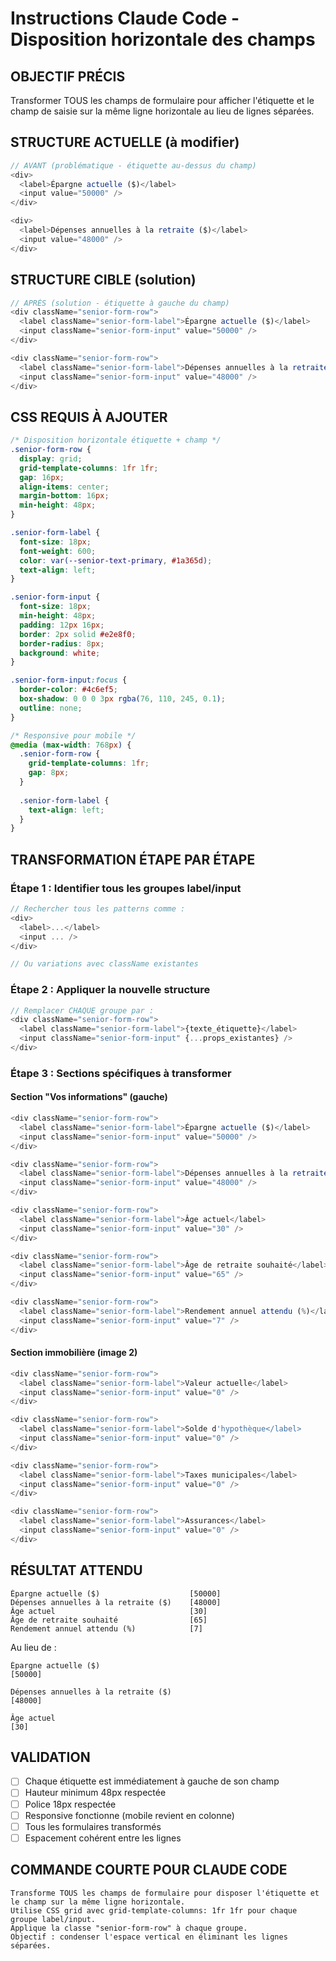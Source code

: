 # Instructions Claude Code - Disposition horizontale des champs

## OBJECTIF PRÉCIS
Transformer TOUS les champs de formulaire pour afficher l'étiquette et le champ de saisie sur la même ligne horizontale au lieu de lignes séparées.

## STRUCTURE ACTUELLE (à modifier)
```typescript
// AVANT (problématique - étiquette au-dessus du champ)
<div>
  <label>Épargne actuelle ($)</label>
  <input value="50000" />
</div>

<div>
  <label>Dépenses annuelles à la retraite ($)</label>
  <input value="48000" />
</div>
```

## STRUCTURE CIBLE (solution)
```typescript
// APRÈS (solution - étiquette à gauche du champ)
<div className="senior-form-row">
  <label className="senior-form-label">Épargne actuelle ($)</label>
  <input className="senior-form-input" value="50000" />
</div>

<div className="senior-form-row">
  <label className="senior-form-label">Dépenses annuelles à la retraite ($)</label>
  <input className="senior-form-input" value="48000" />
</div>
```

## CSS REQUIS À AJOUTER
```css
/* Disposition horizontale étiquette + champ */
.senior-form-row {
  display: grid;
  grid-template-columns: 1fr 1fr;
  gap: 16px;
  align-items: center;
  margin-bottom: 16px;
  min-height: 48px;
}

.senior-form-label {
  font-size: 18px;
  font-weight: 600;
  color: var(--senior-text-primary, #1a365d);
  text-align: left;
}

.senior-form-input {
  font-size: 18px;
  min-height: 48px;
  padding: 12px 16px;
  border: 2px solid #e2e8f0;
  border-radius: 8px;
  background: white;
}

.senior-form-input:focus {
  border-color: #4c6ef5;
  box-shadow: 0 0 0 3px rgba(76, 110, 245, 0.1);
  outline: none;
}

/* Responsive pour mobile */
@media (max-width: 768px) {
  .senior-form-row {
    grid-template-columns: 1fr;
    gap: 8px;
  }
  
  .senior-form-label {
    text-align: left;
  }
}
```

## TRANSFORMATION ÉTAPE PAR ÉTAPE

### Étape 1 : Identifier tous les groupes label/input
```typescript
// Rechercher tous les patterns comme :
<div>
  <label>...</label>
  <input ... />
</div>

// Ou variations avec className existantes
```

### Étape 2 : Appliquer la nouvelle structure
```typescript
// Remplacer CHAQUE groupe par :
<div className="senior-form-row">
  <label className="senior-form-label">{texte_étiquette}</label>
  <input className="senior-form-input" {...props_existantes} />
</div>
```

### Étape 3 : Sections spécifiques à transformer

#### Section "Vos informations" (gauche)
```typescript
<div className="senior-form-row">
  <label className="senior-form-label">Épargne actuelle ($)</label>
  <input className="senior-form-input" value="50000" />
</div>

<div className="senior-form-row">
  <label className="senior-form-label">Dépenses annuelles à la retraite ($)</label>
  <input className="senior-form-input" value="48000" />
</div>

<div className="senior-form-row">
  <label className="senior-form-label">Âge actuel</label>
  <input className="senior-form-input" value="30" />
</div>

<div className="senior-form-row">
  <label className="senior-form-label">Âge de retraite souhaité</label>
  <input className="senior-form-input" value="65" />
</div>

<div className="senior-form-row">
  <label className="senior-form-label">Rendement annuel attendu (%)</label>
  <input className="senior-form-input" value="7" />
</div>
```

#### Section immobilière (image 2)
```typescript
<div className="senior-form-row">
  <label className="senior-form-label">Valeur actuelle</label>
  <input className="senior-form-input" value="0" />
</div>

<div className="senior-form-row">
  <label className="senior-form-label">Solde d'hypothèque</label>
  <input className="senior-form-input" value="0" />
</div>

<div className="senior-form-row">
  <label className="senior-form-label">Taxes municipales</label>
  <input className="senior-form-input" value="0" />
</div>

<div className="senior-form-row">
  <label className="senior-form-label">Assurances</label>
  <input className="senior-form-input" value="0" />
</div>
```

## RÉSULTAT ATTENDU
```
Épargne actuelle ($)                    [50000]
Dépenses annuelles à la retraite ($)    [48000]
Âge actuel                              [30]
Âge de retraite souhaité                [65]
Rendement annuel attendu (%)            [7]
```

Au lieu de :
```
Épargne actuelle ($)
[50000]

Dépenses annuelles à la retraite ($)
[48000]

Âge actuel
[30]
```

## VALIDATION
- [ ] Chaque étiquette est immédiatement à gauche de son champ
- [ ] Hauteur minimum 48px respectée
- [ ] Police 18px respectée
- [ ] Responsive fonctionne (mobile revient en colonne)
- [ ] Tous les formulaires transformés
- [ ] Espacement cohérent entre les lignes

## COMMANDE COURTE POUR CLAUDE CODE
```
Transforme TOUS les champs de formulaire pour disposer l'étiquette et le champ sur la même ligne horizontale. 
Utilise CSS grid avec grid-template-columns: 1fr 1fr pour chaque groupe label/input.
Applique la classe "senior-form-row" à chaque groupe.
Objectif : condenser l'espace vertical en éliminant les lignes séparées.
```